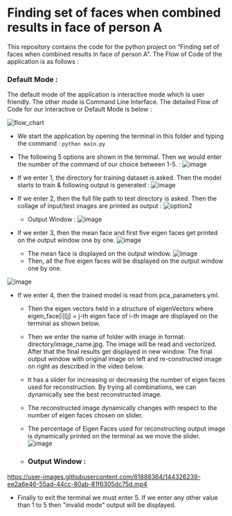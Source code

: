 # Finding set of faces when combined results in face of person A
This repository contains the code for the python project on “Finding set of faces when combined results in face of person A". The Flow of Code of the application is as follows :

### Default Mode : 
The default mode of the application is interactive mode which is user friendly. The other mode is Command Line Interface. The detailed Flow of Code for our Interactive or Default Mode is below :

![flow_chart](https://user-images.githubusercontent.com/61888364/144736192-361c955c-8b2c-4f47-b6cd-1ce5ac78360e.png)

- We start the application by opening the terminal in this folder and typing the command :  ```python main.py```
- The following 5 options are shown in the terminal. Then we would enter the number of the command of our choice between 1-5. : 
![image](https://user-images.githubusercontent.com/61888364/144733110-9caf58c2-0590-4ec6-ad54-ebae83dd9516.png)

- If we enter 1, the directory for training dataset is asked. Then the model starts to train & following output is generated :
![image](https://user-images.githubusercontent.com/61888364/145155249-5ded11e3-9860-4f55-8a8e-512bed106870.png)

- If we enter 2, then the full file path to test directory is asked. Then the collage of input/test images are printed as output :
![option2](https://user-images.githubusercontent.com/61888364/145155791-39ec58ae-1eef-4bab-9bbc-214617b63282.png)
  - Output Window : <break>
![image](https://user-images.githubusercontent.com/61888364/144733058-e0e21775-4821-4720-8e7a-640c2c9544f8.png)
- If we enter 3, then the mean face and first five eigen faces get printed on the output window one by one.
![image](https://user-images.githubusercontent.com/61888364/144732502-c1d58c7e-dde1-4262-9a46-db8a173d6caa.png)
  - The mean face is displayed on the output window.
![image](https://user-images.githubusercontent.com/61888364/144732992-b3d399ae-5206-4aa3-b374-f8bb26084eaa.png)
  - Then, all the five eigen faces will be displayed on the output window one by one. 

![image](https://user-images.githubusercontent.com/61888364/144732545-f885df83-889d-4f41-92fb-cf452f91d497.png)

- If we enter 4, then the trained model is read from pca_parameters.yml. 
  - Then the eigen vectors held in a structure of eigenVectors where eigen_face[i][j] = j-th eigen face of i-th image are displayed on the terminal as shown below.
  - Then we enter the name of folder with image in format: directory/image_name.jpg. The image will be read and vectorized. After that the final results get displayed in new window. The final output window with original image on left and re-constructed image on right as described in the video below. 
  - It has a slider for increasing or decreasing the number of eigen faces used for reconstruction. By trying all combinations, we can dynamically see the best reconstructed image. 
  - The reconstructed image dynamically changes with respect to the number of eigen faces chosen on slider.
  - The percentage of Eigen Faces used for reconstructing output image is dynamically printed on the terminal as we move the slider.
![image](https://user-images.githubusercontent.com/61888364/145156635-ee8d89f8-f1b3-4ab9-b631-abab8787266a.png)

  - ### **Output Window :**
https://user-images.githubusercontent.com/61888364/144326239-ee2a6e46-55ad-44cc-80ab-81f6305dc75d.mp4
 
- Finally to exit the terminal we must enter 5. If we enter any other value than 1 to 5 then "invalid mode" output will be displayed.
